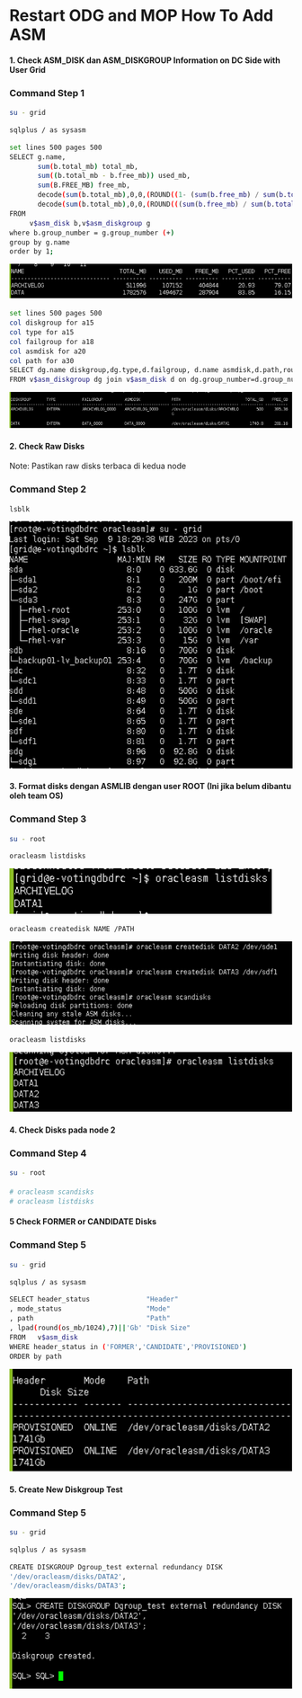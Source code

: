 # Restart ODG and MOP How To Add ASM

#### 1. Check ASM_DISK dan ASM_DISKGROUP Information on DC Side with User Grid

### Command Step 1
```bash
su - grid 
```
```bash
sqlplus / as sysasm
```
```bash
set lines 500 pages 500
SELECT g.name,
       sum(b.total_mb) total_mb,
       sum((b.total_mb - b.free_mb)) used_mb,
       sum(B.FREE_MB) free_mb,
       decode(sum(b.total_mb),0,0,(ROUND((1- (sum(b.free_mb) / sum(b.total_mb)))*100, 2))) pct_used,
       decode(sum(b.total_mb),0,0,(ROUND(((sum(b.free_mb) / sum(b.total_mb)))*100, 2))) pct_free
FROM
     v$asm_disk b,v$asm_diskgroup g
where b.group_number = g.group_number (+)
group by g.name
order by 1;
```
![Alt text](image-2.png)

```bash
set lines 500 pages 500
col diskgroup for a15
col type for a15
col failgroup for a18
col asmdisk for a20
col path for a30
SELECT dg.name diskgroup,dg.type,d.failgroup, d.name asmdisk,d.path,round(d.total_mb/1024,2)total_gb,round(d.free_mb/1024,2)free_gb 
FROM v$asm_diskgroup dg join v$asm_disk d on dg.group_number=d.group_number order by 4;
```

![Alt text](image-3.png)

#### 2. Check Raw Disks

Note: Pastikan raw disks terbaca di kedua node


### Command Step 2
```bash
lsblk
```
![Alt text](image-4.png)

#### 3. Format disks dengan ASMLIB dengan user ROOT (Ini jika belum dibantu oleh team OS)

### Command Step 3
```bash
su - root
```
```bash
oracleasm listdisks
```
![Alt text](image-5.png)

```bash
oracleasm createdisk NAME /PATH
```
![Alt text](image-6.png)

```bash
oracleasm listdisks
```
![Alt text](image-7.png)

#### 4. Check Disks pada node 2 

### Command Step 4
```bash
su - root

# oracleasm scandisks
# oracleasm listdisks
```

#### 5 Check FORMER or CANDIDATE Disks

### Command Step 5

```bash
su - grid
```
```bash
sqlplus / as sysasm
```
```bash
SELECT header_status              "Header"
, mode_status                     "Mode"
, path                            "Path"
, lpad(round(os_mb/1024),7)||'Gb' "Disk Size"
FROM   v$asm_disk
WHERE header_status in ('FORMER','CANDIDATE','PROVISIONED')
ORDER by path
```
![Alt text](image-8.png)

#### 5. Create New Diskgroup Test

### Command Step 5

```bash
su - grid
```
```bash
sqlplus / as sysasm
```
```bash
CREATE DISKGROUP Dgroup_test external redundancy DISK 
'/dev/oracleasm/disks/DATA2',
'/dev/oracleasm/disks/DATA3';
```
![Alt text](image-9.png)

